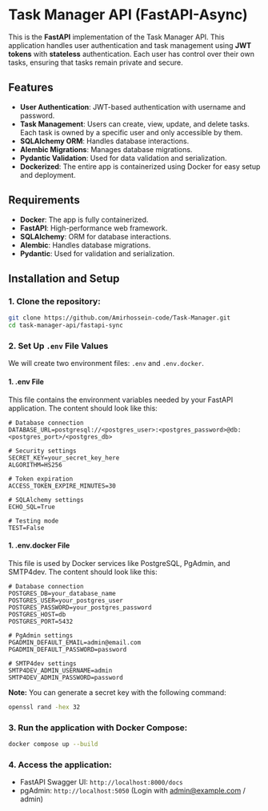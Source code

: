 # Task Manager API (FastAPI-Async)

This is the **FastAPI** implementation of the Task Manager API. This application handles user authentication and task management using **JWT tokens** with **stateless** authentication. Each user has control over their own tasks, ensuring that tasks remain private and secure.

## Features

- **User Authentication**: JWT-based authentication with username and password.
- **Task Management**: Users can create, view, update, and delete tasks. Each task is owned by a specific user and only accessible by them.
- **SQLAlchemy ORM**: Handles database interactions.
- **Alembic Migrations**: Manages database migrations.
- **Pydantic Validation**: Used for data validation and serialization.
- **Dockerized**: The entire app is containerized using Docker for easy setup and deployment.

## Requirements

- **Docker**: The app is fully containerized.
- **FastAPI**: High-performance web framework.
- **SQLAlchemy**: ORM for database interactions.
- **Alembic**: Handles database migrations.
- **Pydantic**: Used for validation and serialization.

## Installation and Setup

### 1. Clone the repository:

```bash
git clone https://github.com/Amirhossein-code/Task-Manager.git
cd task-manager-api/fastapi-sync
```

### 2. Set Up `.env` File Values

We will create two environment files: `.env` and `.env.docker`.

#### 1. **.env File**

This file contains the environment variables needed by your FastAPI application. The content should look like this:

```text
# Database connection
DATABASE_URL=postgresql://<postgres_user>:<postgres_password>@db:<postgres_port>/<postgres_db>

# Security settings
SECRET_KEY=your_secret_key_here
ALGORITHM=HS256

# Token expiration
ACCESS_TOKEN_EXPIRE_MINUTES=30

# SQLAlchemy settings
ECHO_SQL=True

# Testing mode
TEST=False
```

#### 1. **.env.docker File**

This file is used by Docker services like PostgreSQL, PgAdmin, and SMTP4dev. The content should look like this:

```text
# Database connection
POSTGRES_DB=your_database_name
POSTGRES_USER=your_postgres_user
POSTGRES_PASSWORD=your_postgres_password
POSTGRES_HOST=db
POSTGRES_PORT=5432

# PgAdmin settings
PGADMIN_DEFAULT_EMAIL=admin@email.com
PGADMIN_DEFAULT_PASSWORD=password

# SMTP4dev settings
SMTP4DEV_ADMIN_USERNAME=admin
SMTP4DEV_ADMIN_PASSWORD=password
```

**Note:** You can generate a secret key with the following command:

```bash
openssl rand -hex 32
```

### 3. Run the application with Docker Compose:

```bash
docker compose up --build
```

### 4. Access the application:

- FastAPI Swagger UI: `http://localhost:8000/docs`
- pgAdmin: `http://localhost:5050` (Login with admin@example.com / admin)
